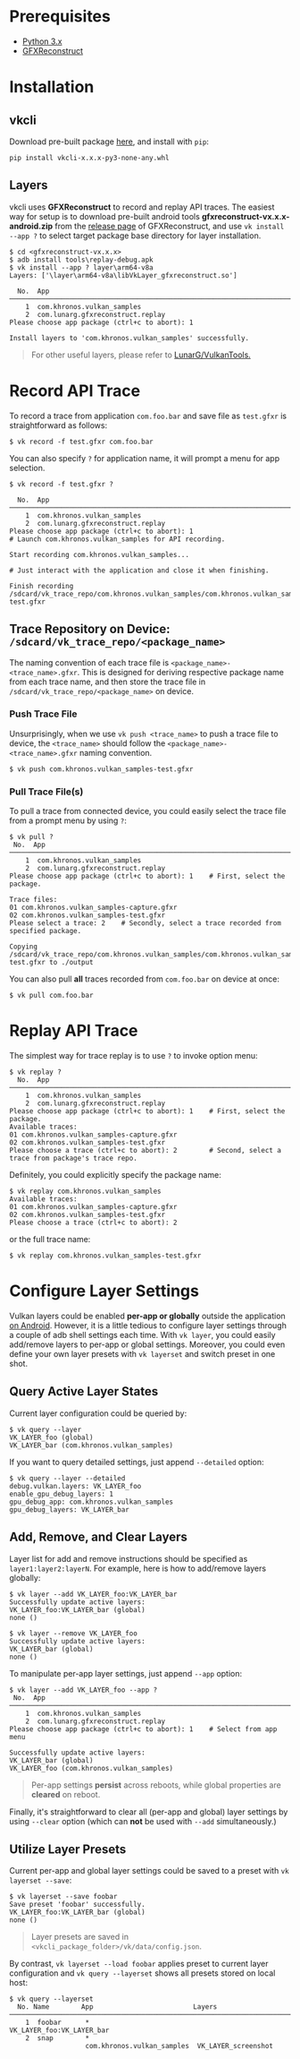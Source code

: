 # Prerequisites

* [Python 3.x](https://www.python.org/downloads/)
* [GFXReconstruct](https://github.com/LunarG/gfxreconstruct/releases)

# Installation

## vkcli

Download pre-built package [here](https://github.com/shihchinw/vkcli/releases), and install with `pip`:

```
pip install vkcli-x.x.x-py3-none-any.whl
```

## Layers

vkcli uses **GFXReconstruct** to record and replay API traces. The easiest way for setup is to download pre-built android tools **gfxreconstruct-vx.x.x-android.zip** from the [release page](https://github.com/LunarG/gfxreconstruct/releases) of GFXReconstruct, and use `vk install --app ?` to select target package base directory for layer installation.

```
$ cd <gfxreconstruct-vx.x.x>
$ adb install tools\replay-debug.apk
$ vk install --app ? layer\arm64-v8a
Layers: ['\layer\arm64-v8a\libVkLayer_gfxreconstruct.so']

  No.  App
────────────────────────────────────────────────────────────────────────────────
    1  com.khronos.vulkan_samples
    2  com.lunarg.gfxreconstruct.replay
Please choose app package (ctrl+c to abort): 1

Install layers to 'com.khronos.vulkan_samples' successfully.
```

> For other useful layers, please refer to [LunarG/VulkanTools.](https://github.com/LunarG/VulkanTools)

# Record API Trace

To record a trace from application `com.foo.bar` and save file as `test.gfxr` is straightforward as follows:

```
$ vk record -f test.gfxr com.foo.bar
```

You can also specify `?` for application name, it will prompt a menu for app selection.

```
$ vk record -f test.gfxr ?

  No.  App
────────────────────────────────────────────────────────────────────────────────
    1  com.khronos.vulkan_samples
    2  com.lunarg.gfxreconstruct.replay
Please choose app package (ctrl+c to abort): 1
# Launch com.khronos.vulkan_samples for API recording.

Start recording com.khronos.vulkan_samples...

# Just interact with the application and close it when finishing.

Finish recording /sdcard/vk_trace_repo/com.khronos.vulkan_samples/com.khronos.vulkan_samples-test.gfxr
```

## Trace Repository on Device: `/sdcard/vk_trace_repo/<package_name>`

The naming convention of each trace file is `<package_name>-<trace_name>.gfxr`. This is designed for deriving respective package name from each trace name, and then store the trace file in `/sdcard/vk_trace_repo/<package_name>` on device.

### Push Trace File

Unsurprisingly, when we use `vk push <trace_name>` to push a trace file to device, the `<trace_name>` should follow the `<package_name>-<trace_name>.gfxr` naming convention.

```
$ vk push com.khronos.vulkan_samples-test.gfxr
```

### Pull Trace File(s)

To pull a trace from connected device, you could easily select the trace file from a prompt menu by using `?`:

```
$ vk pull ?
 No.  App
────────────────────────────────────────────────────────────────────────────────
    1  com.khronos.vulkan_samples
    2  com.lunarg.gfxreconstruct.replay
Please choose app package (ctrl+c to abort): 1    # First, select the package.

Trace files:
01 com.khronos.vulkan_samples-capture.gfxr
02 com.khronos.vulkan_samples-test.gfxr
Please select a trace: 2    # Secondly, select a trace recorded from specified package.

Copying /sdcard/vk_trace_repo/com.khronos.vulkan_samples/com.khronos.vulkan_samples-test.gfxr to ./output
```

You can also pull **all** traces recorded from `com.foo.bar` on device at once:

```
$ vk pull com.foo.bar
```

# Replay API Trace

The simplest way for trace replay is to use `?` to invoke option menu:

```
$ vk replay ?
  No.  App
────────────────────────────────────────────────────────────────────────────────
    1  com.khronos.vulkan_samples
    2  com.lunarg.gfxreconstruct.replay
Please choose app package (ctrl+c to abort): 1    # First, select the package.
Available traces:
01 com.khronos.vulkan_samples-capture.gfxr
02 com.khronos.vulkan_samples-test.gfxr
Please choose a trace (ctrl+c to abort): 2        # Second, select a trace from package's trace repo.
```

Definitely, you could explicitly specify the package name:

```
$ vk replay com.khronos.vulkan_samples
Available traces:
01 com.khronos.vulkan_samples-capture.gfxr
02 com.khronos.vulkan_samples-test.gfxr
Please choose a trace (ctrl+c to abort): 2
```

or the full trace name:

```
$ vk replay com.khronos.vulkan_samples-test.gfxr
```

# Configure Layer Settings

Vulkan layers could be enabled **per-app or globally** outside the application [on Android](https://developer.android.com/ndk/guides/graphics/validation-layer#enable-layers-outside-app). However, it is a little tedious to configure layer settings through a couple of adb shell settings each time. With `vk layer`, you could easily add/remove layers to per-app or global settings. Moreover, you could even define your own layer presets with `vk layerset` and switch preset in one shot.

## Query Active Layer States

Current layer configuration could be queried by:

```
$ vk query --layer
VK_LAYER_foo (global)
VK_LAYER_bar (com.khronos.vulkan_samples)
```

If you want to query detailed settings, just append `--detailed` option:

```
$ vk query --layer --detailed
debug.vulkan.layers: VK_LAYER_foo
enable_gpu_debug_layers: 1
gpu_debug_app: com.khronos.vulkan_samples
gpu_debug_layers: VK_LAYER_bar
```

## Add, Remove, and Clear Layers

Layer list for add and remove instructions should be specified as `layer1:layer2:layerN`. For example, here is how to add/remove layers globally:

```
$ vk layer --add VK_LAYER_foo:VK_LAYER_bar
Successfully update active layers:
VK_LAYER_foo:VK_LAYER_bar (global)
none ()

$ vk layer --remove VK_LAYER_foo
Successfully update active layers:
VK_LAYER_bar (global)
none ()
```

To manipulate per-app layer settings, just append `--app` option:

```
$ vk layer --add VK_LAYER_foo --app ?
 No.  App
────────────────────────────────────────────────────────────────────────────────
    1  com.khronos.vulkan_samples
    2  com.lunarg.gfxreconstruct.replay
Please choose app package (ctrl+c to abort): 1    # Select from app menu

Successfully update active layers:
VK_LAYER_bar (global)
VK_LAYER_foo (com.khronos.vulkan_samples)
```

> Per-app settings **persist** across reboots, while global properties are **cleared** on reboot.

Finally, it's straightforward to clear all (per-app and global) layer settings by using `--clear` option (which can **not** be used with `--add` simultaneously.)

## Utilize Layer Presets

Current per-app and global layer settings could be saved to a preset with `vk layerset --save`:

```
$ vk layerset --save foobar
Save preset 'foobar' successfully.
VK_LAYER_foo:VK_LAYER_bar (global)
none ()
```

> Layer presets are saved in `<vkcli_package_folder>/vk/data/config.json`.

By contrast, `vk layerset --load foobar` applies preset to current layer configuration and `vk query --layerset` shows all presets stored on local host:

```
$ vk query --layerset
  No. Name        App                         Layers
────────────────────────────────────────────────────────────────────────────────
    1  foobar      *                           VK_LAYER_foo:VK_LAYER_bar
    2  snap        *
                   com.khronos.vulkan_samples  VK_LAYER_screenshot
```